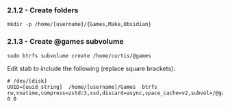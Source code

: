 ### 2.1.2 - Create folders

`mkdir -p /home/[username]/{Games,Make,Obsidian}`

### 2.1.3 - Create @games subvolume

`sudo btrfs subvolume create /home/curtis/@games`

Edit stab to include the following (replace square brackets):

```
# /dev/[disk]
UUID=[uuid_string]	/home/[username]/Games	btrfs     	rw,noatime,compress=zstd:3,ssd,discard=async,space_cache=v2,subvol=/@games	0 0
```

